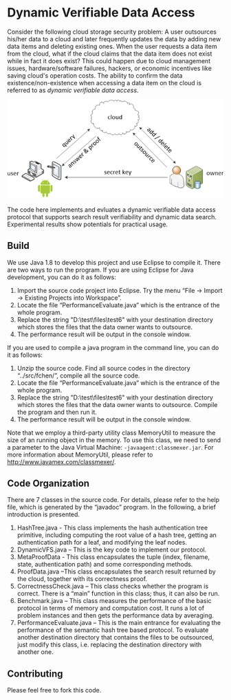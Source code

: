 # Dynamic Verifiable Data Access
Consider the following cloud storage security problem: A user outsources his/her data to a cloud and later frequently updates the data by adding new data items and deleting existing ones. When the user requests a data item from the cloud, what if the cloud claims that the data item does not exist while in fact it does exist? This could happen due to cloud management issues, hardware/software failures, hackers, or economic incentives like saving cloud's operation costs. The ability to confirm the data existence/non-existence when accessing a data item on the cloud is referred to as *dynamic verifiable data access*.

![model](model.png)

The code here implements and evluates a dynamic verifiable data access protocol that supports search result verifiability and dynamic data search. Experimental results show potentials for practical usage.

## Build

We use Java 1.8 to develop this project and use Eclipse to compile it. There are two ways to run the program. If you are using Eclipse for Java development, you can do it as follows:
1.  Import the source code project into Eclipse. Try the menu “File -> Import -> Existing Projects into Workspace”.
2.  Locate the file “PerformanceEvaluate.java” which is the entrance of the whole program.
3.  Replace the string "D:\\test\\files\\test6" with your destination directory which stores the files that the data owner wants to outsource.
4.  The performance result will be output in the console window.

If you are used to compile a java program in the command line, you can do it as follows:
1.  Unzip the source code. Find all source codes in the directory “../src/fchen/”, compile all the source code.
2.  Locate the file “PerformanceEvaluate.java” which is the entrance of the whole program.
3.  Replace the string "D:\\test\\files\\test6" with your destination directory which stores the files that the data owner wants to outsource. Compile the program and then run it.
4.  The performance result will be output in the console window.

Note that we employ a third-party utility class MemoryUtil to measure the size of an running object in the memory.  To use this class, we need to send a parameter to the Java Virtual Machine: `-javaagent:classmexer.jar`. For more information about MemoryUtil, please refer to http://www.javamex.com/classmexer/.

## Code Organization

There are 7 classes in the source code. For details, please refer to the help file, which is generated by the “javadoc” program. In the following, a brief introduction is presented.
1.  HashTree.java - This class implements the hash authentication tree primitive, including computing the root value of a hash tree, getting an authentication path for a leaf, and modifying the leaf nodes.
2.  DynamicVFS.java – This is the key code to implement our protocol.
3.  MetaProofData - This class encapsulates the tuple (index, filename, state, authentication path) and some corresponding methods.
4.  ProofData.java –This class encapsulates the search result returned by the cloud, together with its correctness proof.
5.  CorrectnessCheck.java – This class checks whether the program is correct. There is a “main” function in this class; thus, it can also be run.
6.  Benchmark.java – This class measures the performance of the basic protocol in terms of memory and computation cost. It runs a lot of problem instances and then gets the performance data by averaging.
7.  PerformanceEvaluate.java – This is the main entrance for evaluating the performance of the semantic hash tree based protocol. To evaluate another destination directory that contains the files to be outsourced, just modify this class, i.e. replacing the destination directory with another one. 

## Contributing

Please feel free to fork this code.
